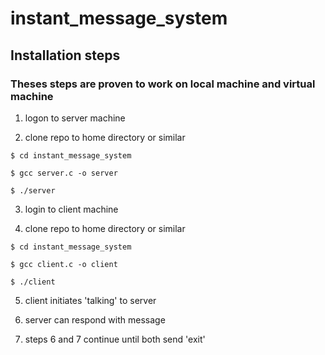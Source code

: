 # instant_message_system

## Installation steps

### Theses steps are proven to work on local machine and virtual machine

1. logon to server machine

2. clone repo to home directory or similar

`$ cd instant_message_system`

`$ gcc server.c -o server`

`$ ./server`

3. login to client machine

4. clone repo to home directory or similar

`$ cd instant_message_system`

`$ gcc client.c -o client`

`$ ./client`

5. client initiates 'talking' to server

6. server can respond with message

7. steps 6 and 7 continue until both send 'exit'
